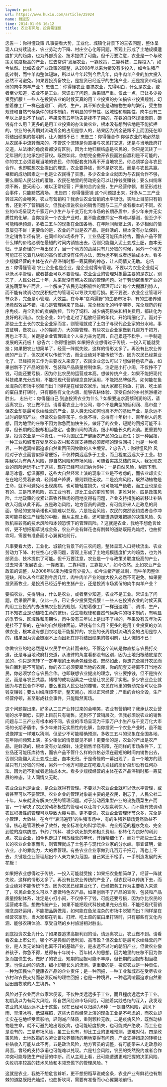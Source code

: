 ```yaml
---
layout: post
url: https://www.huxiu.com/article/25924
name: 魏延安
time: 2014-01-06 16:12
title: 农业有风险，投资需谨慎
---
```

忠告一：你得懂政策 凡事要看大势，工业化、城镇化背景下的三农问题，整体呈现人口持续流出、农业劳动力下降、村庄空心化等问题，客观上形成了土地规模适度扩大的趋势，也为外部资金、技术提供了可能。但千万要注意，农业是一个与政策关联度极高的产业，过去常讲“发展农业，一靠政策，二靠科技，三靠投入”，如今依然。比如农业产业政策的调整，从2008年以来为猪没有少投入，如今生猪产能过剩，而牛羊肉整体短缺，所以从今年起到今后几年，肉牛肉羊产业的加大投入必然不可避免。如果要投资畜牧业，是投资已经近乎的生猪产业，还是投资市场紧俏的肉牛肉羊产业？ 忠告二：你得懂农业 要搞农业，先得明白，什么是农业，或者至少知道，农业不是工业。常识出了问题，后果很严重。仅此一点，已让多少投资竞折腰！一些人在投资农业的时候天真的用工业投资的办法搞农业投资规划，幻想着像工厂一样迅速建厂、调试、生产，其不知农业是动植物生命的繁衍，受生物规律和自然气候条件的根本制约，有明显的季节性、区域性和周期性，肉牛没有三年以上是出不了栏的，苹果没有五年功夫是挂不了果的，在铁的自然规律面前，砸钱有什么用？更多的是用工业投资的办法做农业，根本没有想到农地是不能抵押的，农业的长周期对流动资金的占用是惊人的，结果因为资金链跟不上而困死在即将结出硕果的黎明前，让人惋惜不已！ 忠告三：你得懂合作 你做农业的地必然是从农民手中流转而来的，不管这个流转是你直接与农民打交道，还是与当地政府打交道，从法律的角度看都没有区别，因为土地归根结底是农民的，你只是流转了一定年限的土地承包经营权。既然如此，你想完全撇开农民而独自赢利是不可能的，你的农工必须要雇当地的农民，你的配套支持离不开当地农民，你必须学会与农民合作。也即联想农业提出的理念，农业要挣钱，但不是挤农民，而是与农民共赢。褚橙的成功因素之一也是让农民得了实惠。多少农业企业就因为与农民合作不够，要么重蹈人民公社的覆辙，农民在地里的劳动完全可以让挣钱变赚钱；要么纠纷麻烦不断，整天闹心，难以正常经营；严重的合约全毁，生产经营停顿，甚至形成社会事件，只能黯然离场。 忠告四：你得懂营销 这个问题提出来，好多从二三产业转过来的会嘲笑，农业有营销吗？我承认农业营销的水平很低，实际上目前只有销售，还到不了营销层次，但我必须说农业的销售问题与二三产业有根本的不同。农业的市场呈现为千家万户小生产与千变万化大市场的长期矛盾中，多少年来并无实质性的化解，当你投资一个农业产业时，虽不能说像押宝一样难以猜测，但至少不可能精确预测，多收三五斗的现象在全国各地、在年际间频繁上演，多少相似的情景屡见不鲜！更要命的是，农业的产出是农产品，是鲜活的，根本没有办法保鲜，注定销售半径有限，在同样的市场条件下，工业品还可能压库待售，而农产品不管什么样的价格必须在最短的时间内销售出去，否则只能翻入泥土变成土肥，血本无归。于是奇怪的一幕出现了，当一个地方的蔬菜只有几分钱的时候，另外一个地方可能正在吃着几块钱的高价菜却没有任何办法，因为运不到或者运输成本大。看多少规模经营的主体在农产品滞销时那一筹莫展的神态，让人同情又无助。 忠告五：你得懂管理 农业企业也是企业，是企业就得有管理。不要以为农业企业就可以低水平管理，或者甚至可以不要管理。农业企业的管理对象最主要的是农民，别忘了，人民公社二十年，从来就没有解决农民的管理问题。对于劳动密集型产业的设施蔬菜生产而言，一个解决了农民劳动积极性的管理可以让每个大棚赢利惊人，而不能有效调动农民积极性的管理可以导致大棚亏损。更不要说，农业企业管理环节众多，完全是小管理，大效益。在今年“哀鸿遍野”的生猪市场中，有的生猪养殖场竟然效益不错，核心是管理换来了效益，完全标准化的科学喂养、完全规范的程序免疫、完全到位的疫病防控，节约了饲料、减少病死损失和相关费用，都转化为良好的利润点。农业企业，如今也走过了粗放经营的年代，开始精细化了。而对于那些土生土长的农业企业家而言，则管理就成了土包子与现代企业家的分水岭。事宜证明，做农业，小的靠能力，大的靠管理。有些农业企业家做到几百万千把万，再也上不去，关键是企业管理超出个人亲力亲为范围，自己累还不松手，一手制造发展的天花板！ 忠告六：你得懂创新 如果把农业想得过于传统，一投入可能就受挫；如果把农业想简单了，经营一阵就失败，这样的情形太多了。再没有比农业传统的产业了，但农民可以传统下去，而企业绝对不能传统下去。因为农民已经兼业化了、已经把务工作为主要收入来源了，农民企业怎么可以？想做特色农产品，如果创新不了产品的宣传、包装和产品质量控制体系，注定是小打小闹，不仅挣不了钱，可能还要亏损，因为你比农民的运营成本高。想做传统产业，如果不能把现代科技成果充分应用，不能把现代营销理念良好运用，不能把品牌做亮，如何能在鱼龙混杂的市场中脱颖而出？同样是在经营农家乐，当大家都在钓鱼、打牌、吃土菜的窠臼里打转时，只有那些有文化内涵、能够农耕体验、享受自然的乡村旅游相对胜出。 忠告七：你得懂自己 到底投资农业为什么？如果要追求高额利润的话，请远离农业，农业做不到。请看看农业上市公司，哪个不是典型的低利润、高市盈？但农业却是最可永续经营的产业，是人类无论如何也离不开的基础产业，是永远不过时的朝阳产业。但做农业像养孩子，你急不得，总得有十年树十、百年树人的思想，因为地里的庄稼不因为你急而加快生长。做好了的农业，短期的回报可能不丰厚，但长期的回报却相当稳定。也像山间的清流，细小却能长久的流淌。更重要的是，投资农业是一种责任，一种为国民生产健康农产品的企业责任；是一种回报，一种工业和城市在受尽农业农村和农民支持而必须反哺的理性回报；也是一种境界，一种远离喧嚣追求自然重回田园牧歌的人生境界。? 忠告八：你得懂风险 风险对于农业而言似家常便饭，不仅种类远远多于工业，而且程度远远大于工业。初期我以为有两大风险，即自然风险和市场风险，可随着实践总结的深入，我发现农业的风险远远不止于这些，现在已经可以归纳为6种：一是自然风险，刮风下雨、旱涝冰雹、低温寡照，这些大自然经常上演的现象工业是不考虑的，而农业却实实在在地经受着影响，轻则减产降质，重则颗粒无收。二是疫病风险，既然动植物是生命，就不可避免地出现疾病，也可能轻度损失，也可能减产绝收，而工业也是没有的。三是市场风险，虽工业也有，却比工业的更难预测，更难对付。四是政策风险，土地政策的收紧让畜牧养殖场的用地变得有问题，产业支持措施的转移让补贴收入可能从此不再。五是政治风险，地方官员的调整，有可能带来人走政息的局面，曾经的支持承诺也可能难以兑现。六是社会风险，农民的突然毁约或者合作冲突可能导致生产经营的中断。而从主观上看，还可能遭遇更难把握的决策风险、失败机率较高的技术风险和本领恐慌下的管理风险。? 这就是农业，我绝不想危言耸听，更不想把稻草说成金条，农业产业有鲜花也有荆棘的道路既阳光灿烂，也曲折坎坷，需要有准备而小心翼翼地前行。

凡事要看大势，工业化、城镇化背景下的三农问题，整体呈现人口持续流出、农业劳动力下降、村庄空心化等问题，客观上形成了土地规模适度扩大的趋势，也为外部资金、技术提供了可能。但千万要注意，农业是一个与政策关联度极高的产业，过去常讲“发展农业，一靠政策，二靠科技，三靠投入”，如今依然。比如农业产业政策的调整，从2008年以来为猪没有少投入，如今生猪产能过剩，而牛羊肉整体短缺，所以从今年起到今后几年，肉牛肉羊产业的加大投入必然不可避免。如果要投资畜牧业，是投资已经近乎的生猪产业，还是投资市场紧俏的肉牛肉羊产业？

要搞农业，先得明白，什么是农业，或者至少知道，农业不是工业。常识出了问题，后果很严重。仅此一点，已让多少投资竞折腰！一些人在投资农业的时候天真的用工业投资的办法搞农业投资规划，幻想着像工厂一样迅速建厂、调试、生产，其不知农业是动植物生命的繁衍，受生物规律和自然气候条件的根本制约，有明显的季节性、区域性和周期性，肉牛没有三年以上是出不了栏的，苹果没有五年功夫是挂不了果的，在铁的自然规律面前，砸钱有什么用？更多的是用工业投资的办法做农业，根本没有想到农地是不能抵押的，农业的长周期对流动资金的占用是惊人的，结果因为资金链跟不上而困死在即将结出硕果的黎明前，让人惋惜不已！

你做农业的地必然是从农民手中流转而来的，不管这个流转是你直接与农民打交道，还是与当地政府打交道，从法律的角度看都没有区别，因为土地归根结底是农民的，你只是流转了一定年限的土地承包经营权。既然如此，你想完全撇开农民而独自赢利是不可能的，你的农工必须要雇当地的农民，你的配套支持离不开当地农民，你必须学会与农民合作。也即联想农业提出的理念，农业要挣钱，但不是挤农民，而是与农民共赢。褚橙的成功因素之一也是让农民得了实惠。多少农业企业就因为与农民合作不够，要么重蹈人民公社的覆辙，农民在地里的劳动完全可以让挣钱变赚钱；要么纠纷麻烦不断，整天闹心，难以正常经营；严重的合约全毁，生产经营停顿，甚至形成社会事件，只能黯然离场。

这个问题提出来，好多从二三产业转过来的会嘲笑，农业有营销吗？我承认农业营销的水平很低，实际上目前只有销售，还到不了营销层次，但我必须说农业的销售问题与二三产业有根本的不同。农业的市场呈现为千家万户小生产与千变万化大市场的长期矛盾中，多少年来并无实质性的化解，当你投资一个农业产业时，虽不能说像押宝一样难以猜测，但至少不可能精确预测，多收三五斗的现象在全国各地、在年际间频繁上演，多少相似的情景屡见不鲜！更要命的是，农业的产出是农产品，是鲜活的，根本没有办法保鲜，注定销售半径有限，在同样的市场条件下，工业品还可能压库待售，而农产品不管什么样的价格必须在最短的时间内销售出去，否则只能翻入泥土变成土肥，血本无归。于是奇怪的一幕出现了，当一个地方的蔬菜只有几分钱的时候，另外一个地方可能正在吃着几块钱的高价菜却没有任何办法，因为运不到或者运输成本大。看多少规模经营的主体在农产品滞销时那一筹莫展的神态，让人同情又无助。

农业企业也是企业，是企业就得有管理。不要以为农业企业就可以低水平管理，或者甚至可以不要管理。农业企业的管理对象最主要的是农民，别忘了，人民公社二十年，从来就没有解决农民的管理问题。对于劳动密集型产业的设施蔬菜生产而言，一个解决了农民劳动积极性的管理可以让每个大棚赢利惊人，而不能有效调动农民积极性的管理可以导致大棚亏损。更不要说，农业企业管理环节众多，完全是小管理，大效益。在今年“哀鸿遍野”的生猪市场中，有的生猪养殖场竟然效益不错，核心是管理换来了效益，完全标准化的科学喂养、完全规范的程序免疫、完全到位的疫病防控，节约了饲料、减少病死损失和相关费用，都转化为良好的利润点。农业企业，如今也走过了粗放经营的年代，开始精细化了。而对于那些土生土长的农业企业家而言，则管理就成了土包子与现代企业家的分水岭。事宜证明，做农业，小的靠能力，大的靠管理。有些农业企业家做到几百万千把万，再也上不去，关键是企业管理超出个人亲力亲为范围，自己累还不松手，一手制造发展的天花板！

如果把农业想得过于传统，一投入可能就受挫；如果把农业想简单了，经营一阵就失败，这样的情形太多了。再没有比农业传统的产业了，但农民可以传统下去，而企业绝对不能传统下去。因为农民已经兼业化了、已经把务工作为主要收入来源了，农民企业怎么可以？想做特色农产品，如果创新不了产品的宣传、包装和产品质量控制体系，注定是小打小闹，不仅挣不了钱，可能还要亏损，因为你比农民的运营成本高。想做传统产业，如果不能把现代科技成果充分应用，不能把现代营销理念良好运用，不能把品牌做亮，如何能在鱼龙混杂的市场中脱颖而出？同样是在经营农家乐，当大家都在钓鱼、打牌、吃土菜的窠臼里打转时，只有那些有文化内涵、能够农耕体验、享受自然的乡村旅游相对胜出。

到底投资农业为什么？如果要追求高额利润的话，请远离农业，农业做不到。请看看农业上市公司，哪个不是典型的低利润、高市盈？但农业却是最可永续经营的产业，是人类无论如何也离不开的基础产业，是永远不过时的朝阳产业。但做农业像养孩子，你急不得，总得有十年树十、百年树人的思想，因为地里的庄稼不因为你急而加快生长。做好了的农业，短期的回报可能不丰厚，但长期的回报却相当稳定。也像山间的清流，细小却能长久的流淌。更重要的是，投资农业是一种责任，一种为国民生产健康农产品的企业责任；是一种回报，一种工业和城市在受尽农业农村和农民支持而必须反哺的理性回报；也是一种境界，一种远离喧嚣追求自然重回田园牧歌的人生境界。?

风险对于农业而言似家常便饭，不仅种类远远多于工业，而且程度远远大于工业。初期我以为有两大风险，即自然风险和市场风险，可随着实践总结的深入，我发现农业的风险远远不止于这些，现在已经可以归纳为6种：一是自然风险，刮风下雨、旱涝冰雹、低温寡照，这些大自然经常上演的现象工业是不考虑的，而农业却实实在在地经受着影响，轻则减产降质，重则颗粒无收。二是疫病风险，既然动植物是生命，就不可避免地出现疾病，也可能轻度损失，也可能减产绝收，而工业也是没有的。三是市场风险，虽工业也有，却比工业的更难预测，更难对付。四是政策风险，土地政策的收紧让畜牧养殖场的用地变得有问题，产业支持措施的转移让补贴收入可能从此不再。五是政治风险，地方官员的调整，有可能带来人走政息的局面，曾经的支持承诺也可能难以兑现。六是社会风险，农民的突然毁约或者合作冲突可能导致生产经营的中断。而从主观上看，还可能遭遇更难把握的决策风险、失败机率较高的技术风险和本领恐慌下的管理风险。?

这就是农业，我绝不想危言耸听，更不想把稻草说成金条，农业产业有鲜花也有荆棘的道路既阳光灿烂，也曲折坎坷，需要有准备而小心翼翼地前行。

